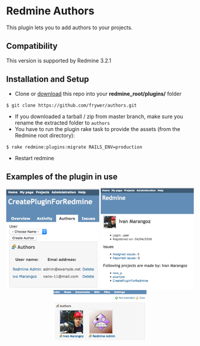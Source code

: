 Redmine Authors
==================

This plugin lets you to add authors to your projects.


Compatibility
-------------

This version is supported by Redmine 3.2.1


Installation and Setup
----------------------

* Clone or [download](https://github.com/frywer/authors/archive/master.zip) this repo into your **redmine_root/plugins/** folder

```
$ git clone https://github.com/frywer/authors.git
```
* If you downloaded a tarball / zip from master branch, make sure you rename the extracted folder to `authors`
* You have to run the plugin rake task to provide the assets (from the Redmine root directory):
```
$ rake redmine:plugins:migrate RAILS_ENV=production
```
* Restart redmine

Examples of the plugin in use
------------------------------

<p align="center">
<img src="authors_create.png" width="250"/>
<img src="user_show.png" width="250"/>
<img src="project_show.png" width="250"/>
</p>

